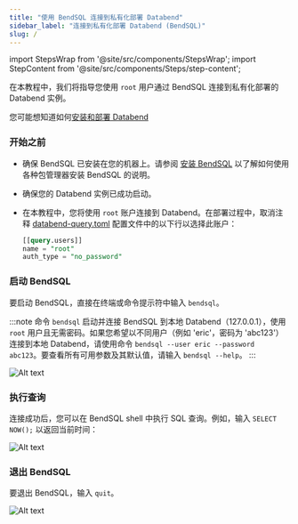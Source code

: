 ```yaml
---
title: "使用 BendSQL 连接到私有化部署 Databend"
sidebar_label: "连接到私有化部署 Databend (BendSQL)"
slug: /
---
```


import StepsWrap from '@site/src/components/StepsWrap';
import StepContent from '@site/src/components/Steps/step-content';

在本教程中，我们将指导您使用 `root` 用户通过 BendSQL 连接到私有化部署的 Databend 实例。

您可能想知道如何[安装和部署 Databend](/guides/deploy/)

<StepsWrap>
<StepContent number="1">

### 开始之前

- 确保 BendSQL 已安装在您的机器上。请参阅 [安装 BendSQL](/guides/sql-clients/bendsql/#installing-bendsql) 以了解如何使用各种包管理器安装 BendSQL 的说明。
- 确保您的 Databend 实例已成功启动。
- 在本教程中，您将使用 `root` 账户连接到 Databend。在部署过程中，取消注释 [databend-query.toml](https://github.com/databendlabs/databend/blob/main/scripts/distribution/configs/databend-query.toml) 配置文件中的以下行以选择此账户：

  ```sql title="databend-query.toml"
  [[query.users]]
  name = "root"
  auth_type = "no_password"
  ```

</StepContent>
<StepContent number="2">

### 启动 BendSQL

要启动 BendSQL，直接在终端或命令提示符中输入 `bendsql`。

:::note
命令 `bendsql` 启动并连接 BendSQL 到本地 Databend（127.0.0.1），使用 `root` 用户且无需密码。如果您希望以不同用户（例如 'eric'，密码为 'abc123'）连接到本地 Databend，请使用命令 `bendsql --user eric --password abc123`。要查看所有可用参数及其默认值，请输入 `bendsql --help`。
:::

![Alt text](/img/connect/bendsql-1.gif)

</StepContent>
<StepContent number="3">

### 执行查询

连接成功后，您可以在 BendSQL shell 中执行 SQL 查询。例如，输入 `SELECT NOW();` 以返回当前时间：

![Alt text](/img/connect/bendsql-2.gif)

</StepContent>
<StepContent number="4">

### 退出 BendSQL

要退出 BendSQL，输入 `quit`。

![Alt text](/img/connect/bendsql-3.gif)

</StepContent>
</StepsWrap>
